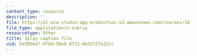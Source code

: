 ```yaml
---
content_type: resource
description: ''
file: https://ol-ocw-studio-app-production.s3.amazonaws.com/courses/18-01sc-single-variable-calculus-fall-2010/5e505647dfbd58e08712bb32f27a12cc_JXPe2J069c.vtt
file_type: application/x-subrip
resourcetype: Other
title: 3play caption file
uid: 5e505647-dfbd-58e0-8712-bb32f27a12cc
---
```

